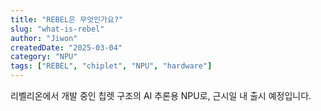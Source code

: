 ```yaml
---
title: "REBEL은 무엇인가요?"
slug: "what-is-rebel"
author: "Jiwon"
createdDate: "2025-03-04"
category: "NPU"
tags: ["REBEL", "chiplet", "NPU", "hardware"]
---
```

리벨리온에서 개발 중인 칩렛 구조의 AI 추론용 NPU로, 근시일 내 출시 예정입니다.